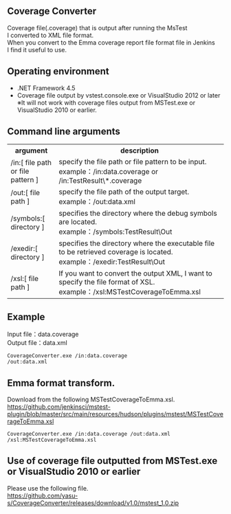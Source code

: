 Coverage Converter
-------  

Coverage file(.coverage) that is output after running the MsTest  
I converted to XML file format.   
When you convert to the Emma coverage report file format file in Jenkins  
I find it useful to use.  


Operating environment
-------  

* .NET Framework 4.5  
* Coverage file output by vstest.console.exe or VisualStudio 2012 or later  
※It will not work with coverage files output from MSTest.exe or VisualStudio 2010 or earlier.  

Command line arguments
-------

<table>
<tr>
  <th>argument</th>
  <th>description</th>
</tr>
<tr>
  <td>/in:[ file path or file pattern ]</td>
  <td>
    specify the file path or file pattern to be input. <br />
    example：/in:data.coverage or /in:TestResult\*.coverage  
  </td>
</tr>
<tr>
  <td>/out:[ file path ]</td>
  <td>
    specify the file path of the output target. <br />
    example：/out:data.xml
  </td>
</tr>
<tr>
  <td>/symbols:[ directory ]</td>
  <td>
    specifies the directory where the debug symbols are located. <br />
    example：/symbols:TestResult\Out
  </td>
</tr>
<tr>
  <td>/exedir:[ directory ]</td>
  <td>
    specifies the directory where the executable file to be retrieved coverage is located. <br />
    example：/exedir:TestResult\Out
  </td>
</tr>
<tr>
  <td>/xsl:[ file path ]</td>
  <td>
    If you want to convert the output XML, I want to specify the file format of XSL. <br />
    example：/xsl:MSTestCoverageToEmma.xsl
  </td>
</tr>
</table>



Example
------- 

Input file：data.coverage  
Output file：data.xml   

<code>CoverageConverter.exe /in:data.coverage /out:data.xml</code>



Emma format transform.
------- 

Download from the following MSTestCoverageToEmma.xsl.  
https://github.com/jenkinsci/mstest-plugin/blob/master/src/main/resources/hudson/plugins/mstest/MSTestCoverageToEmma.xsl  

<code>CoverageConverter.exe /in:data.coverage /out:data.xml /xsl:MSTestCoverageToEmma.xsl</code>


Use of coverage file outputted from MSTest.exe or VisualStudio 2010 or earlier  
-------  

Please use the following file.  
https://github.com/yasu-s/CoverageConverter/releases/download/v1.0/mstest_1.0.zip  
